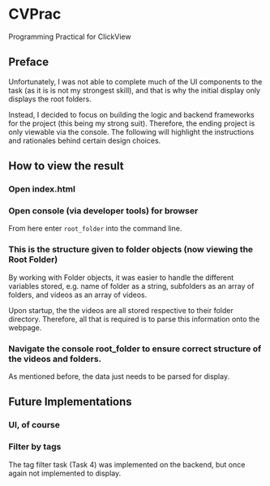 # CVPrac
Programming Practical for ClickView

## Preface
Unfortunately, I was not able to complete much of the UI components to the task (as it is is not my strongest skill), and that is why the initial display only displays the root folders.

Instead, I decided to focus on building the logic and backend frameworks for the project (this being my strong suit). Therefore, the ending project is only viewable via the console. The following will highlight the instructions and rationales behind certain design choices.

## How to view the result

### Open index.html

### Open console (via developer tools) for browser
From here enter `root_folder` into the command line.

### This is the structure given to folder objects (now viewing the Root Folder)
By working with Folder objects, it was easier to handle the different variables stored, e.g. name of folder as a string, subfolders as an array of folders, and videos as an array of videos.

Upon startup, the the videos are all stored respective to their folder directory. Therefore, all that is required is to parse this information onto the webpage.

### Navigate the console root_folder to ensure correct structure of the videos and folders.
As mentioned before, the data just needs to be parsed for display.

## Future Implementations
### UI, of course
### Filter by tags
The tag filter task (Task 4) was implemented on the backend, but once again not implemented to display.
